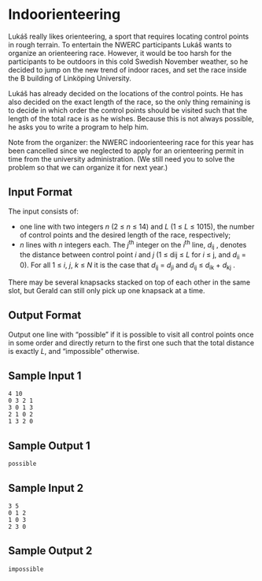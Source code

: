 # Indoorienteering

Lukáš really likes orienteering, a sport that requires locating control points in rough terrain. To entertain the NWERC participants Lukáš wants to organize an orienteering race. However, it would be too harsh for the participants to be outdoors in this cold Swedish November weather, so he decided to jump on the new trend of indoor races, and set the race inside the B building of Linköping University.

Lukáš has already decided on the locations of the control points. He has also decided on the exact length of the race, so the only thing remaining is to decide in which order the control points should be visited such that the length of the total race is as he wishes. Because this is not always possible, he asks you to write a program to help him.

Note from the organizer: the NWERC indoorienteering race for this year has been cancelled since we neglected to apply for an orienteering permit in time from the university administration. (We still need you to solve the problem so that we can organize it for next year.)

## Input Format

The input consists of:

* one line with two integers _n_ (2 ≤ _n_ ≤ 14) and _L_ (1 ≤ _L_ ≤ 1015), the number of control points and the desired length of the race, respectively;
* _n_ lines with _n_ integers each. The _j_<sup>th</sup> integer on the _i_<sup>th</sup> line, _d_<sub>ij</sub> , denotes the distance between control point _i_ and _j_ (1 ≤ dij ≤ _L_ for _i_ ≤ j, and _d_<sub>ii</sub> = 0). For all 1 ≤ _i_, _j_, _k_ ≤ _N_ it is the case that _d_<sub>ij</sub> = _d_<sub>ji</sub> and _d_<sub>ij</sub> ≤ _d_<sub>ik</sub> + _d_<sub>kj</sub> .

There may be several knapsacks stacked on top of each other in the same slot, but Gerald can still only pick up one knapsack at a time.

## Output Format

Output one line with “possible” if it is possible to visit all control points once in some order and directly return to the first one such that the total distance is exactly _L_, and “impossible” otherwise.

## Sample Input 1

    4 10
    0 3 2 1
    3 0 1 3
    2 1 0 2
    1 3 2 0

## Sample Output 1

    possible

## Sample Input 2

    3 5
    0 1 2
    1 0 3
    2 3 0

## Sample Output 2

    impossible
